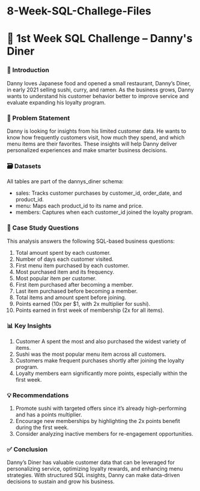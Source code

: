 # 8-Week-SQL-Challege-Files
# 🍱 1st Week SQL Challenge – Danny's Diner
### 📖 Introduction
  
Danny loves Japanese food and opened a small restaurant, Danny’s Diner, in early 2021 selling sushi, curry, and ramen. As the business grows, Danny wants to understand his customer behavior better to improve service and evaluate expanding his loyalty program.

### 🧩 Problem Statement
Danny is looking for insights from his limited customer data. He wants to know how frequently customers visit, how much they spend, and which menu items are their favorites. These insights will help Danny deliver personalized experiences and make smarter business decisions.

### 🗃️ Datasets
All tables are part of the dannys_diner schema:
* sales: Tracks customer purchases by customer_id, order_date, and product_id.
* menu: Maps each product_id to its name and price.
* members: Captures when each customer_id joined the loyalty program.

### 🧠 Case Study Questions
This analysis answers the following SQL-based business questions:

1. Total amount spent by each customer.
2. Number of days each customer visited.
3. First menu item purchased by each customer.
4. Most purchased item and its frequency.
5. Most popular item per customer.
6. First item purchased after becoming a member.
7. Last item purchased before becoming a member.
8. Total items and amount spent before joining.
9. Points earned (10x per $1, with 2x multiplier for sushi).
10. Points earned in first week of membership (2x for all items).

### 📊 Key Insights
1. Customer A spent the most and also purchased the widest variety of items.
2. Sushi was the most popular menu item across all customers.
3. Customers make frequent purchases shortly after joining the loyalty program.
4. Loyalty members earn significantly more points, especially within the first week.

### 💡 Recommendations
1. Promote sushi with targeted offers since it’s already high-performing and has a points multiplier.
2. Encourage new memberships by highlighting the 2x points benefit during the first week.
3. Consider analyzing inactive members for re-engagement opportunities.

### ✅ Conclusion
Danny’s Diner has valuable customer data that can be leveraged for personalizing service, optimizing loyalty rewards, and enhancing menu strategies. With structured SQL insights, Danny can make data-driven decisions to sustain and grow his business.
